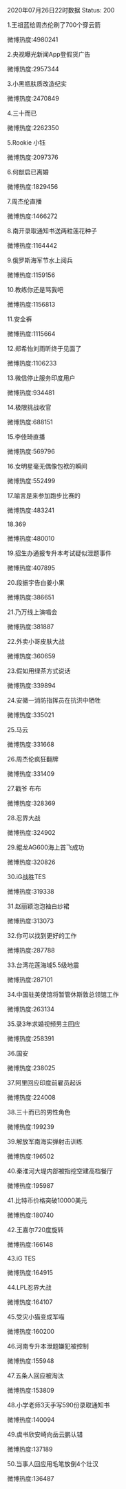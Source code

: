 2020年07月26日22时数据
Status: 200

1.王祖蓝给周杰伦刷了700个穿云箭

微博热度:4980241

2.央视曝光新闻App登假货广告

微博热度:2957344

3.小黑瓶肤质改造纪实

微博热度:2470849

4.三十而已

微博热度:2262350

5.Rookie 小钰

微博热度:2097376

6.何猷启已离婚

微博热度:1829456

7.周杰伦直播

微博热度:1466272

8.南开录取通知书送两粒莲花种子

微博热度:1164442

9.俄罗斯海军节水上阅兵

微博热度:1159156

10.教练你还是骂我吧

微博热度:1156813

11.安全裤

微博热度:1115664

12.郑希怡刘雨昕终于见面了

微博热度:1106233

13.微信停止服务印度用户

微博热度:934481

14.极限挑战收官

微博热度:688151

15.李佳琦直播

微博热度:569796

16.女明星毫无偶像包袱的瞬间

微博热度:552499

17.喻言是来参加跑步比赛的

微博热度:483241

18.369

微博热度:480010

19.招生办通报专升本考试疑似泄题事件

微博热度:407895

20.段振宇告白姜小果

微博热度:386651

21.乃万线上演唱会

微博热度:381887

22.外卖小哥皮肤大战

微博热度:360659

23.假如用绿茶方式说话

微博热度:339894

24.安徽一消防指挥员在抗洪中牺牲

微博热度:335021

25.马云

微博热度:331668

26.周杰伦疯狂翻牌

微博热度:331409

27.戳爷 布布

微博热度:328369

28.忍界大战

微博热度:324902

29.鲲龙AG600海上首飞成功

微博热度:320826

30.iG战胜TES

微博热度:319338

31.赵丽颖泡泡袖白纱裙

微博热度:313073

32.你可以找到更好的工作

微博热度:287788

33.台湾花莲海域5.5级地震

微博热度:287101

34.中国驻美使馆将暂管休斯敦总领馆工作

微博热度:263134

35.录3年求婚视频男主回应

微博热度:258391

36.国安

微博热度:238025

37.阿里回应印度前雇员起诉

微博热度:224008

38.三十而已的男性角色

微博热度:199239

39.解放军南海实弹射击训练

微博热度:196502

40.秦淮河大堤内部被指挖空建高档餐厅

微博热度:195987

41.比特币价格突破10000美元

微博热度:180740

42.王嘉尔720度旋转

微博热度:166148

43.iG TES

微博热度:164915

44.LPL忍界大战

微博热度:164107

45.受灾小猫变成军喵

微博热度:160200

46.河南专升本泄题嫌犯被控制

微博热度:155948

47.五条人回应被淘汰

微博热度:153809

48.小学老师3天手写590份录取通知书

微博热度:140094

49.虞书欣安崎向岳云鹏认错

微博热度:137189

50.当事人回应用毛笔放倒4个壮汉

微博热度:136487

